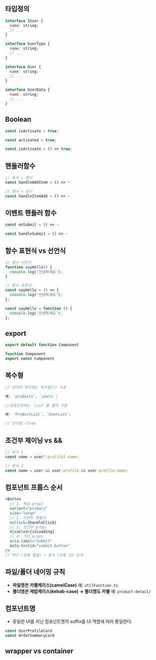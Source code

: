 ## 타입정의

```jsx
interface IUser {
  name: string;
  // ...
}

interface UserType {
  name: string;
  // ...
}

interface User {
  name: string;
  // ...
}

interface UserData {
  name: string;
  // ...
}
```

## Boolean

```jsx
const isActivate = true;

const activated = true;

const isActivate = () => true;
```

## 핸들러함수

```jsx
// 동사 + 명사
const handleAddItem = () => ~

// 명사 + 동사
const handleItemAdd = () => ~
```

## 이벤트 핸들러 함수

```jsx
const onSubmit = () => ~

const handleSubmit = () => ~
```

## 함수 표현식 vs 선언식

```jsx
// 함수 선언식
function sayHello() {
  console.log('안녕하세요');
}

// 함수 표현식
const sayHello = () => {
  console.log('안녕하세요');
};

const sayHello = function () {
  console.log('안녕하세요');
};
```

## export

```jsx
export default function Component

function Component
export const Component
```

## 복수형

```jsx
// 데이터 변수에는 복수형(s) 사용

예: `products`, `users`;

//컴포넌트에는 `List`를 붙여 구분

예: `ProductList`, `UserList`;

// 단수형 ~Item
```

## 조건부 체이닝 vs &&

```jsx
// 방식 1
const name = user?.profile?.name;

// 방식 2
const name = user && user.profile && user.profile.name;
```

## 컴포넌트 프롭스 순서

```jsx
<Button
  // 1. 핵심 props
  variant="primary"
  size="large"
  // 2. 이벤트 핸들러
  onClick={handleClick}
  // 3. 조건부 props
  disabled={isLoading}
  // 4. 기타 props
  aria-label="Submit"
  data-testid="submit-button"
/>
// 변수 (보통 짧음) → 함수 (보통 김) 순서
```

## 파일/폴더 네이밍 규칙

- **파일명은 카멜케이스(camelCase)**
  예: `utilFunction.ts`
- **폴더명은 케밥케이스(kebab-case) → 폴더명도 카멜**
  예: `product-detail/`

## 컴포넌트명

- 동일한 UI를 지닌 컴포넌트명의 suffix를 UI 역할에 따라 통일한다.

```jsx
const UserProfileCard
const OrderSummaryCard
```

## wrapper vs container

